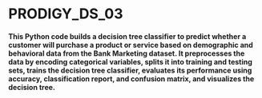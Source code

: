 # PRODIGY_DS_03
<h4>This Python code builds a decision tree classifier to predict whether a customer will purchase a product or service based on demographic and behavioral data from the Bank Marketing dataset. It preprocesses the data by encoding categorical variables, splits it into training and testing sets, trains the decision tree classifier, evaluates its performance using accuracy, classification report, and confusion matrix, and visualizes the decision tree.</h4> 
